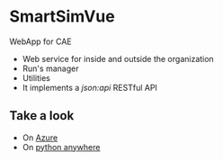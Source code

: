 # SmartSimVue
 WebApp for CAE

* Web service for inside and outside the organization
* Run's manager
* Utilities
* It implements a _json:api_ RESTful API

## Take a look

* On [Azure](https://razola.z6.web.core.windows.net/)
* On [python anywhere](https://razola.pythonanywhere.com/)


